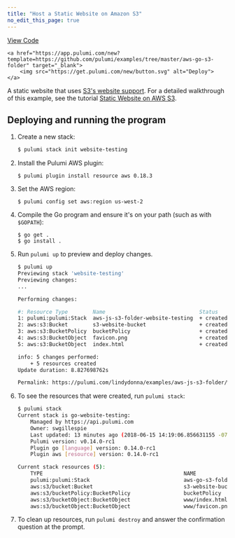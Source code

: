 ```yaml
---
title: "Host a Static Website on Amazon S3"
no_edit_this_page: true
---
```


<!-- WARNING: this page was generated by a tool. Do not edit it by hand. -->
<!-- To change it, please see https://github.com/pulumi/docs/tree/master/tools/mktutorial. -->

<p class="mb-4 flex">
    <a class="flex flex-wrap items-center rounded text-xs text-white bg-blue-600 border-2 border-blue-600 px-2 mr-2 whitespace-no-wrap hover:text-white" style="height: 32px" href="https://github.com/pulumi/examples/tree/master/aws-go-s3-folder" target="_blank">
        <span><i class="fab fa-github pr-2"></i> View Code</span>
    </a>

    <a href="https://app.pulumi.com/new?template=https://github.com/pulumi/examples/tree/master/aws-go-s3-folder" target="_blank">
        <img src="https://get.pulumi.com/new/button.svg" alt="Deploy">
    </a>
</p>


A static website that uses [S3's website support](https://docs.aws.amazon.com/AmazonS3/latest/dev/WebsiteHosting.html).
For a detailed walkthrough of this example, see the tutorial [Static Website on AWS S3](https://www.pulumi.com/docs/tutorials/aws/s3-website/).

## Deploying and running the program

1.  Create a new stack:

    ```bash
    $ pulumi stack init website-testing
    ```

1. Install the Pulumi AWS plugin:

    ```
    $ pulumi plugin install resource aws 0.18.3
    ```

1.  Set the AWS region:

    ```
    $ pulumi config set aws:region us-west-2
    ```

1.  Compile the Go program and ensure it's on your path (such as with `$GOPATH`):

    ```
    $ go get .
    $ go install .
    ```

1.  Run `pulumi up` to preview and deploy changes.

    ```bash
    $ pulumi up
    Previewing stack 'website-testing'
    Previewing changes:
    ...

    Performing changes:

    #: Resource Type        Name                              Status     Extra Inf
    1: pulumi:pulumi:Stack  aws-js-s3-folder-website-testing  + created  
    2: aws:s3:Bucket        s3-website-bucket                 + created  
    3: aws:s3:BucketPolicy  bucketPolicy                      + created  
    4: aws:s3:BucketObject  favicon.png                       + created  
    5: aws:s3:BucketObject  index.html                        + created  

    info: 5 changes performed:
        + 5 resources created
    Update duration: 8.827698762s

    Permalink: https://pulumi.com/lindydonna/examples/aws-js-s3-folder/website-testing/updates/1
    ```

1.  To see the resources that were created, run `pulumi stack`:

    ```bash
    $ pulumi stack
    Current stack is go-website-testing:
        Managed by https://api.pulumi.com
        Owner: swgillespie
        Last updated: 13 minutes ago (2018-06-15 14:19:06.856631155 -0700 PDT)
        Pulumi version: v0.14.0-rc1
        Plugin go [language] version: 0.14.0-rc1
        Plugin aws [resource] version: 0.14.0-rc1

    Current stack resources (5):
        TYPE                                             NAME
        pulumi:pulumi:Stack                              aws-go-s3-folder-go-website-testing
        aws:s3/bucket:Bucket                             s3-website-bucket
        aws:s3/bucketPolicy:BucketPolicy                 bucketPolicy
        aws:s3/bucketObject:BucketObject                 www/index.html
        aws:s3/bucketObject:BucketObject                 www/favicon.png
    ```

1.  To clean up resources, run `pulumi destroy` and answer the confirmation question at the prompt.

